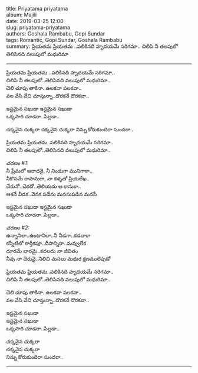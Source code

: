 title: Priyatama priyatama  
album: Majili  
date: 2019-03-25 12:00      
slug:  priyatama-priyatama   
authors: Goshala Rambabu, Gopi Sundar   
tags: Romantic, Gopi Sundar, Goshala Rambabu   
summary: ప్రియతమ ప్రియతమ ..పలికినది హృదయమే సరిగమా.. చిలిపి నీ తలపులో తెలిసినది వలుపులో మధురిమా 
    
------------

ప్రియతమ ప్రియతమ ..పలికినది హృదయమే సరిగమా..    
చిలిపి నీ తలపులో..తెలిసినది వలుపులో మధురిమా..  
చెలి చూపు తాకినా..ఉలకవా పలకవా..  
వల వేసి వేచి చూస్తున్నా..దొరకనే దొరకవా..  

ఇస్టమైన సఖుడా 
ఇస్టమైన సఖుడా  
ఒక్కసారి చూడరా..పిల్లడా.. 

చక్కనైన చుక్కరా
చక్కనైన చుక్కరా 
నిన్ను కోరుకుందిరా సుందరా..                                 

ప్రియతమ ఫ్రియతమ..పలికినది హృదయమే సరిగమా..    
చిలిపి నీ తలపులో..తెలిసినది వలుపులో మధురిమా.. 


_చరణం #1:_   
నీ ప్రేమలో ఆరాధనై, నీ నిండుగా మునిగాకా..  
నీకొసమే రాసానుగా, నా కళ్ళతో ప్రియలేఖ..   
చేరునో..చెరదో..తెలియదు ఆ కానుకా..  
ఆశనే వీడక..వెనక పడేను మనసుపడిన మనసే   
 
ఇస్టమైన సఖుడా 
ఇస్టమైన సఖుడా  
ఒక్కసారి చూడరా..పిల్లడా.. 

_చరణం #2:_  
ఉన్నానిలా..ఉంటానిలా..నీ నీడగా..కడదాకా  
కన్నీటిలో కార్తీకపూ..దీపాన్నిరా..నువ్వులేక  
దూరమే భారమై..కదలదు నా జీవితం  
నీవు నా చెరువై..నిలిచి మసలు మధుర క్షణములెపుడో   

ప్రియతమ ఫ్రియతమ..పలికినది హృదయమే సరిగమా..    
చిలిపి నీ తలపులో..తెలిసినది వలుపులో మధురిమా..  

చెలి చూపు తాకినా..ఉలకవా పలకవా..  
వల వేసి వేచి చూస్తున్నా..దొరకనే దొరకవా..  

ఇస్టమైన సఖుడా  
ఇస్టమైన సఖుడా  
ఒక్కసారి చూడరా..పిల్లడా..  

చక్కనైన చుక్కరా  
చక్కనైన చుక్కరా   
నిన్ను కోరుకుందిరా సుందరా..  

------------